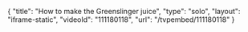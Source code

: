 {
    "title": "How to make the Greenslinger juice",
    "type": "solo",
    "layout": "iframe-static",
    "videoId": "111180118",
    "url": "\/tvpembed\/111180118"
}